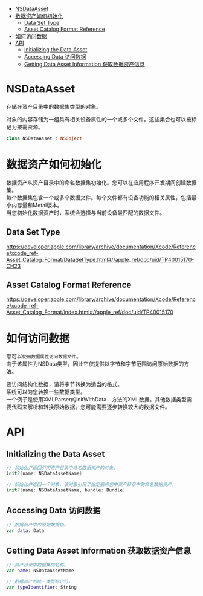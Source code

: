 <!-- TOC -->

- [NSDataAsset](#nsdataasset)
- [数据资产如何初始化](#数据资产如何初始化)
    - [Data Set Type](#data-set-type)
    - [Asset Catalog Format Reference](#asset-catalog-format-reference)
- [如何访问数据](#如何访问数据)
- [API](#api)
    - [Initializing the Data Asset](#initializing-the-data-asset)
    - [Accessing Data 访问数据](#accessing-data-访问数据)
    - [Getting Data Asset Information 获取数据资产信息](#getting-data-asset-information-获取数据资产信息)

<!-- /TOC -->

# NSDataAsset

存储在资产目录中的数据集类型的对象。

对象的内容存储为一组具有相关设备属性的一个或多个文件。这些集合也可以被标记为按需资源。

```swift
class NSDataAsset : NSObject
```

# 数据资产如何初始化

数据资产从资产目录中的命名数据集初始化。您可以在应用程序开发期间创建数据集。  
每个数据集包含一个或多个数据文件。每个文件都有设备功能的相关属性，包括最小内存量和Metal版本。  
当您初始化数据资产时，系统会选择与当前设备最匹配的数据文件。

## Data Set Type
https://developer.apple.com/library/archive/documentation/Xcode/Reference/xcode_ref-Asset_Catalog_Format/DataSetType.html#//apple_ref/doc/uid/TP40015170-CH23

## Asset Catalog Format Reference
https://developer.apple.com/library/archive/documentation/Xcode/Reference/xcode_ref-Asset_Catalog_Format/index.html#//apple_ref/doc/uid/TP40015170

# 如何访问数据

您可以`使用数据属性访问数据文件`。  
由于该属性为NSData类型，因此它仅提供以字节和字节范围访问原始数据的方法。

要访问结构化数据，请将字节转换为适当的格式。  
系统可以为您转换一些数据类型。  
一个例子是使用XMLParser的initWithData：方法的XML数据。其他数据类型需要代码来解析和转换原始数据。您可能需要逐步转换较大的数据文件。

# API

## Initializing the Data Asset

```swift
// 初始化并返回引用资产目录中命名数据资产的对象。
init?(name: NSDataAssetName)

// 初始化并返回一个对象，该对象引用了指定捆绑包中资产目录中的命名数据资产。
init?(name: NSDataAssetName, bundle: Bundle)

```

## Accessing Data 访问数据

```swift
// 数据资产中的原始数据值。
var data: Data

```

## Getting Data Asset Information 获取数据资产信息

```swift
// 资产目录中数据集的名称。
var name: NSDataAssetName

// 数据资产的统一类型标识符。
var typeIdentifier: String

```